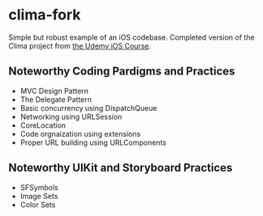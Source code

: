 # clima-fork
Simple but robust example of an iOS codebase. Completed version of the Clima project from [the Udemy iOS Course](https://www.udemy.com/course/ios-13-app-development-bootcamp/). 

## Noteworthy Coding Pardigms and Practices
* MVC Design Pattern
* The Delegate Pattern
* Basic concurrency using DispatchQueue
* Networking using URLSession
* CoreLocation
* Code orgnaization using extensions
* Proper URL building using URLComponents

## Noteworthy UIKit and Storyboard Practices
* SFSymbols
* Image Sets
* Color Sets

